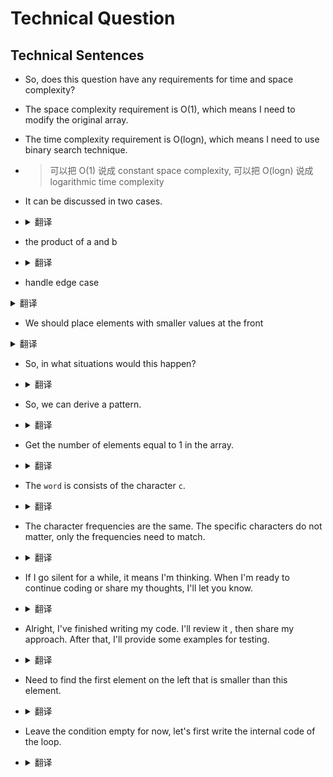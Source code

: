 # Technical Question

## Technical Sentences

- So, does this question have any requirements for time and space complexity?

- The space complexity requirement is O(1), which means I need to modify the original array.

- The time complexity requirement is O(logn), which means I need to use binary search technique.
- > 可以把 O(1) 说成 constant space complexity, 可以把 O(logn) 说成 logarithmic time complexity
- It can be discussed in two cases.

- <details>
    <summary>翻译</summary>
    可以分成两种情况讨论
  </details>

- the product of a and b

- <details>
    <summary>翻译</summary>
    a 和 b 的乘积
  </details>

- handle edge case

<details>
  <summary>翻译</summary>
  处理边界情况
</details>

- We should place elements with smaller values at the front

<details>
  <summary>翻译</summary>
  我们应该把数值小的元素放在前面
</details>

- So, in what situations would this happen?

- <details>
    <summary>翻译</summary>
    所以，什么情况下会发生？
  </details>

- So, we can derive a pattern.

- <details>
    <summary>翻译</summary>
    我们可以得出一个结论。
  </details>

- Get the number of elements equal to 1 in the array.

- <details>
    <summary>翻译</summary>
    获取数组中值为1的元素的数量。
  </details>

- The `word` is consists of the character `c`.

- <details>
    <summary>翻译</summary>
    `word` 由字符串 `c` 组成
  </details>

- The character frequencies are the same. The specific characters do not matter, only the frequencies need to match.

- <details>
    <summary>翻译</summary>
    字符频次相同。跟具体是什么字符无关，只要频次相同即可。
  </details>

- If I go silent for a while, it means I'm thinking. When I'm ready to continue coding or share my thoughts, I'll let you know.

- <details>
    <summary>翻译</summary>
    如果我沉默了一会儿
  </details>

- Alright, I've finished writing my code. I'll review it , then share my approach. After that, I'll provide some examples for testing.

- <details>
    <summary>翻译</summary>
  </details>

- Need to find the first element on the left that is smaller than this element.

- <details>
      <summary>翻译</summary>
      需要找左边第一个小于这个元素的元素
    </details>

- Leave the condition empty for now, let's first write the internal code of the loop.

- <details>
    <summary>翻译</summary>
    这里判断条件先空着，我们先写循环的内部代码
  </details>
